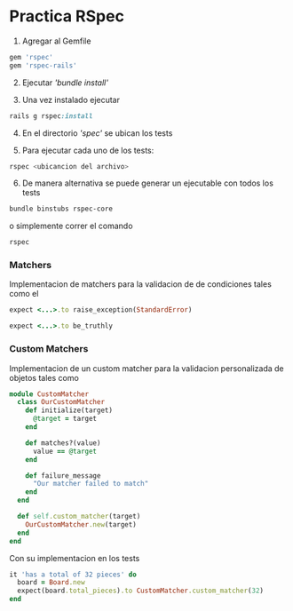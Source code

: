 # Practica RSpec

1. Agregar al Gemfile
```Ruby 
gem 'rspec'
gem 'rspec-rails'
```
2. Ejecutar _'bundle install'_

3. Una vez instalado ejecutar 
```ruby
rails g rspec:install
```
4. En el directorio _'spec'_ se ubican los tests

5. Para ejecutar cada uno de los tests:
```sh
rspec <ubicancion del archivo>
```
6. De manera alternativa se puede generar un ejecutable con todos los tests
```sh
bundle binstubs rspec-core
```
o simplemente correr el comando 
```sh
rspec
```

### Matchers

Implementacion de matchers para la validacion de de condiciones tales como el 
```ruby
expect <...>.to raise_exception(StandardError)

expect <...>.to be_truthly
```


### Custom Matchers
Implementacion de un custom matcher para la validacion personalizada de objetos tales como 
```ruby
module CustomMatcher
  class OurCustomMatcher
    def initialize(target)
      @target = target
    end

    def matches?(value)
      value == @target
    end

    def failure_message
      "Our matcher failed to match"
    end
  end

  def self.custom_matcher(target)
    OurCustomMatcher.new(target)
  end
end
```

Con su implementacion en los tests

```ruby
it 'has a total of 32 pieces' do
  board = Board.new
  expect(board.total_pieces).to CustomMatcher.custom_matcher(32)
end
```
